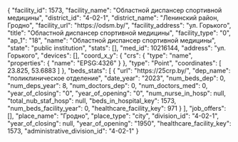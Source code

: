 {
    "facility_id": 1573,
    "facility_name": "Областной диспансер спортивной медицины",
    "district_id": "4-02-1",
    "district_name": "Ленинский район, Гродно",
    "facility_url": "https:\/\/odsm.by\/",
    "facility_address": "ул. Горького",
    "title": "Областной диспансер спортивной медицины",
    "facility_type": "0",
    "ap_1": "18",
    "name": "Областной диспансер спортивной медицины",
    "state": "public institution",
    "stats": [],
    "med_id": 10216144,
    "address": "ул. Горького",
    "devices": [],
    "coord_x_y": {
        "crs": {
            "type": "name",
            "properties": {
                "name": "EPSG:4326"
            }
        },
        "type": "Point",
        "coordinates": [
            23.825,
            53.6883
        ]
    },
    "beds_stats": [
        {
            "url": "https:\/\/25crp.by\/",
            "dep_name": "поликлиническое отделение",
            "date_year": "2023",
            "num_beds_dep": 0,
            "num_deps_year": 8,
            "num_doctors_dep": 0,
            "num_doctors_med": 0,
            "year_of_closing": "0",
            "year_of_opening": "0",
            "num_nurse_in_hosp": null,
            "total_nub_staf_hosp": null,
            "beds_in_hospital_key": 1573,
            "num_beds_facility_year": 0,
            "healthcare_facility_key": 971
        }
    ],
    "job_offers": [],
    "place_name": "Гродно",
    "place_type": "city",
    "division_id": "4-02-1",
    "year_of_closing": null,
    "year_of_opening": "1950",
    "healthcare_facility_key": 1573,
    "administrative_division_id": "4-02-1"
}